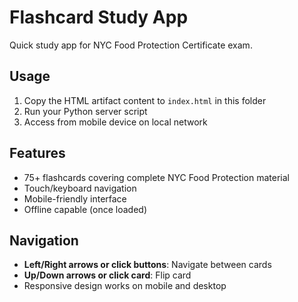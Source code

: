 # Flashcard Study App

Quick study app for NYC Food Protection Certificate exam.

## Usage

1. Copy the HTML artifact content to `index.html` in this folder
2. Run your Python server script
3. Access from mobile device on local network

## Features

- 75+ flashcards covering complete NYC Food Protection material
- Touch/keyboard navigation
- Mobile-friendly interface
- Offline capable (once loaded)

## Navigation

- **Left/Right arrows or click buttons**: Navigate between cards
- **Up/Down arrows or click card**: Flip card
- Responsive design works on mobile and desktop
